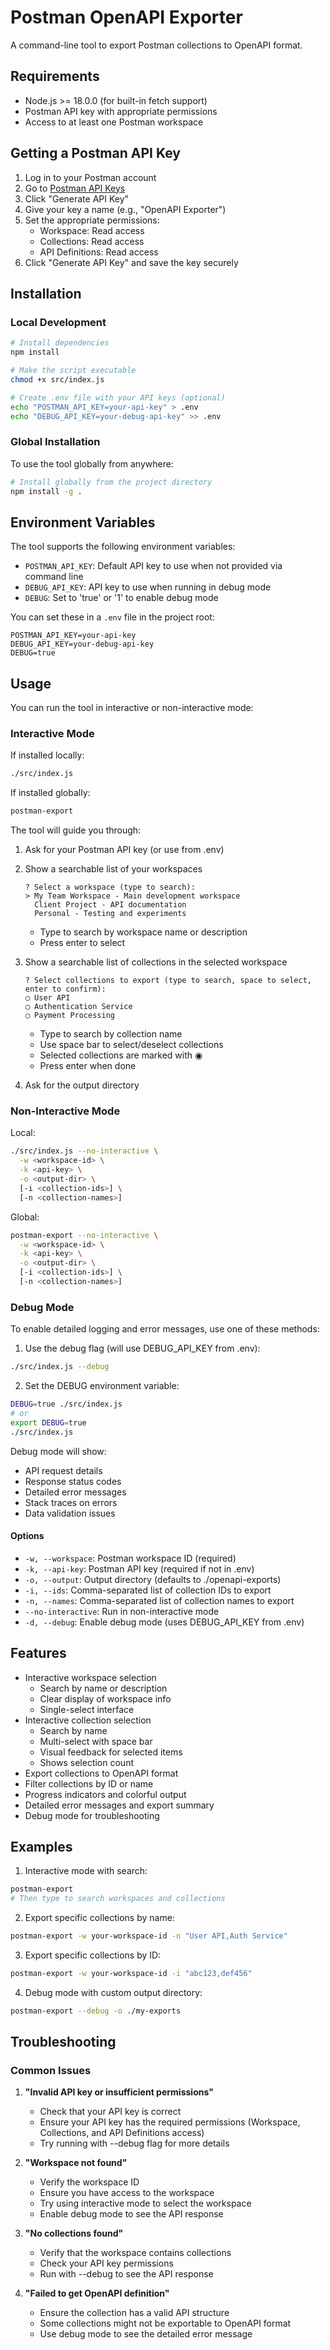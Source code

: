 # Postman OpenAPI Exporter

A command-line tool to export Postman collections to OpenAPI format.

## Requirements

- Node.js >= 18.0.0 (for built-in fetch support)
- Postman API key with appropriate permissions
- Access to at least one Postman workspace

## Getting a Postman API Key

1. Log in to your Postman account
2. Go to [Postman API Keys](https://go.postman.co/settings/me/api-keys)
3. Click "Generate API Key"
4. Give your key a name (e.g., "OpenAPI Exporter")
5. Set the appropriate permissions:
   - Workspace: Read access
   - Collections: Read access
   - API Definitions: Read access
6. Click "Generate API Key" and save the key securely

## Installation

### Local Development
```bash
# Install dependencies
npm install

# Make the script executable
chmod +x src/index.js

# Create .env file with your API keys (optional)
echo "POSTMAN_API_KEY=your-api-key" > .env
echo "DEBUG_API_KEY=your-debug-api-key" >> .env
```

### Global Installation
To use the tool globally from anywhere:
```bash
# Install globally from the project directory
npm install -g .
```

## Environment Variables

The tool supports the following environment variables:

- `POSTMAN_API_KEY`: Default API key to use when not provided via command line
- `DEBUG_API_KEY`: API key to use when running in debug mode
- `DEBUG`: Set to 'true' or '1' to enable debug mode

You can set these in a `.env` file in the project root:

```env
POSTMAN_API_KEY=your-api-key
DEBUG_API_KEY=your-debug-api-key
DEBUG=true
```

## Usage

You can run the tool in interactive or non-interactive mode:

### Interactive Mode

If installed locally:
```bash
./src/index.js
```

If installed globally:
```bash
postman-export
```

The tool will guide you through:
1. Ask for your Postman API key (or use from .env)
2. Show a searchable list of your workspaces
   ```
   ? Select a workspace (type to search): 
   > My Team Workspace - Main development workspace
     Client Project - API documentation
     Personal - Testing and experiments
   ```
   - Type to search by workspace name or description
   - Press enter to select

3. Show a searchable list of collections in the selected workspace
   ```
   ? Select collections to export (type to search, space to select, enter to confirm): 
   ◯ User API
   ◯ Authentication Service
   ◯ Payment Processing
   ```
   - Type to search by collection name
   - Use space bar to select/deselect collections
   - Selected collections are marked with ◉
   - Press enter when done

4. Ask for the output directory

### Non-Interactive Mode

Local:
```bash
./src/index.js --no-interactive \
  -w <workspace-id> \
  -k <api-key> \
  -o <output-dir> \
  [-i <collection-ids>] \
  [-n <collection-names>]
```

Global:
```bash
postman-export --no-interactive \
  -w <workspace-id> \
  -k <api-key> \
  -o <output-dir> \
  [-i <collection-ids>] \
  [-n <collection-names>]
```

### Debug Mode

To enable detailed logging and error messages, use one of these methods:

1. Use the debug flag (will use DEBUG_API_KEY from .env):
```bash
./src/index.js --debug
```

2. Set the DEBUG environment variable:
```bash
DEBUG=true ./src/index.js
# or
export DEBUG=true
./src/index.js
```

Debug mode will show:
- API request details
- Response status codes
- Detailed error messages
- Stack traces on errors
- Data validation issues

#### Options

- `-w, --workspace`: Postman workspace ID (required)
- `-k, --api-key`: Postman API key (required if not in .env)
- `-o, --output`: Output directory (defaults to ./openapi-exports)
- `-i, --ids`: Comma-separated list of collection IDs to export
- `-n, --names`: Comma-separated list of collection names to export
- `--no-interactive`: Run in non-interactive mode
- `-d, --debug`: Enable debug mode (uses DEBUG_API_KEY from .env)

## Features

- Interactive workspace selection
  - Search by name or description
  - Clear display of workspace info
  - Single-select interface
- Interactive collection selection
  - Search by name
  - Multi-select with space bar
  - Visual feedback for selected items
  - Shows selection count
- Export collections to OpenAPI format
- Filter collections by ID or name
- Progress indicators and colorful output
- Detailed error messages and export summary
- Debug mode for troubleshooting

## Examples

1. Interactive mode with search:
```bash
postman-export
# Then type to search workspaces and collections
```

2. Export specific collections by name:
```bash
postman-export -w your-workspace-id -n "User API,Auth Service"
```

3. Export specific collections by ID:
```bash
postman-export -w your-workspace-id -i "abc123,def456"
```

4. Debug mode with custom output directory:
```bash
postman-export --debug -o ./my-exports
```

## Troubleshooting

### Common Issues

1. **"Invalid API key or insufficient permissions"**
   - Check that your API key is correct
   - Ensure your API key has the required permissions (Workspace, Collections, and API Definitions access)
   - Try running with --debug flag for more details

2. **"Workspace not found"**
   - Verify the workspace ID
   - Ensure you have access to the workspace
   - Try using interactive mode to select the workspace
   - Enable debug mode to see the API response

3. **"No collections found"**
   - Verify that the workspace contains collections
   - Check your API key permissions
   - Run with --debug to see the API response

4. **"Failed to get OpenAPI definition"**
   - Ensure the collection has a valid API structure
   - Some collections might not be exportable to OpenAPI format
   - Use debug mode to see the detailed error message